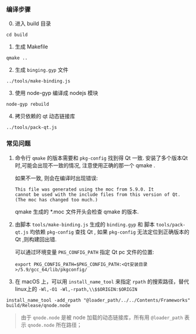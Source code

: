 ### 编译步骤

0. 进入 build 目录
```
cd build
```

1. 生成 Makefile
```
qmake ..
```

2. 生成 `binging.gyp` 文件
```
../tools/make-binding.js
```

3. 使用 node-gyp 编译成 nodejs 模块
```
node-gyp rebuild
```

4. 拷贝依赖的 qt 动态链接库
```
../tools/pack-qt.js
```


### 常见问题

1. 命令行 `qmake` 的版本需要和 `pkg-config` 找到得 Qt 一致. 安装了多个版本Qt时,可能会出现不一致的情况, 注意使用正确的那一个 qmake .

    如果不一致, 则会在编译时出现错误:

    ```
    This file was generated using the moc from 5.9.0. It
    cannot be used with the include files from this version of Qt.
    (The moc has changed too much.)
    ```

    qmake 生成的 *.moc 文件开头会检查 qmake 的版本.


2. 由脚本 `tools/make-binding.js` 生成的 `binding.gyp` 和 脚本 `tools/pack-qt.js` 均依赖 `pkg-config` 查找 Qt ,
如果 `pkg-config` 无法定位到正确版本的 Qt ,则构建回出错.

    可以通过环境变量 `PKG_CONFIG_PATH` 指定 Qt pc 文件的位置:
    ```
    export PKG_CONFIG_PATH=$PKG_CONFIG_PATH:<Qt安装目录>/5.9/gcc_64/lib/pkgconfig/
    ```


3. 在 macOS 上，可以用 `install_name_tool` 来指定 `rpath` 的搜索路径，替代linux上的 `-Wl,-O1 -Wl,-rpath,\\$$ORIGIN:$ORIGIN`

```
install_name_tool -add_rpath "@loader_path/../../Contents/Frameworks" build/Release/qnode.node
```

> 由于 `qnode.node` 是被 node 加载的动态链接库，所有用 `@loader_path` 表示 `qnode.node` 所在路径；